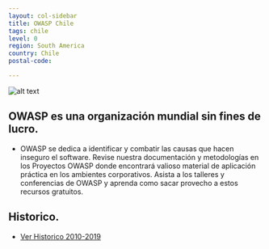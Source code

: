 ```yaml
---
layout: col-sidebar
title: OWASP Chile
tags: chile
level: 0
region: South America
country: Chile
postal-code: 

---
```


![alt text](https://i.ibb.co/wR4M75k/Webp-net-resizeimage.jpg)




## OWASP es una organización mundial sin fines de lucro.

  - OWASP se dedica a identificar y combatir las causas que hacen
    inseguro el software. Revise nuestra documentación y metodologías en
    los Proyectos OWASP donde encontrará valioso material de aplicación
    práctica en los ambientes corporativos. Asista a los talleres y
    conferencias de OWASP y aprenda como sacar provecho a estos recursos
    gratuitos.


## Historico.
+ [Ver Historico 2010-2019](https://wiki.owasp.org/index.php/Chile#tab=Owasp-Chile)
